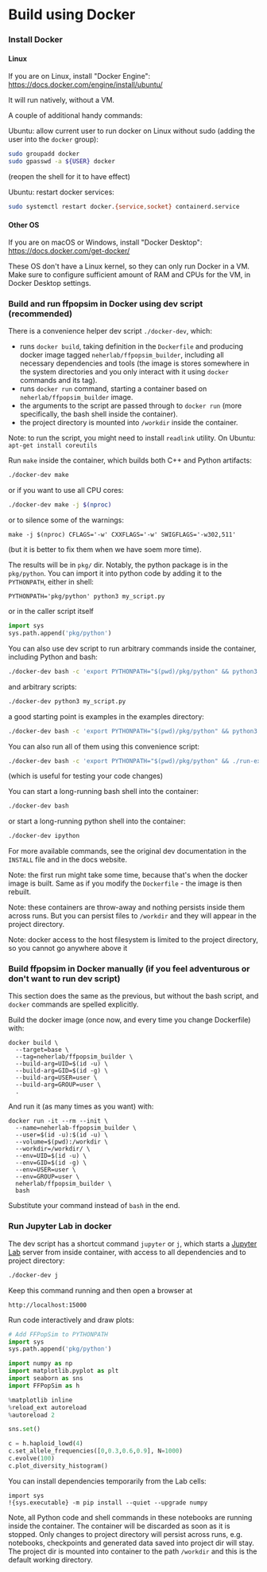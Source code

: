 # Build using Docker

### Install Docker

#### Linux

If you are on Linux, install "Docker Engine": https://docs.docker.com/engine/install/ubuntu/

It will run natively, without a VM.

A couple of additional handy commands:

Ubuntu: allow current user to run docker on Linux without sudo (adding the user into the `docker` group):

```bash
sudo groupadd docker
sudo gpasswd -a ${USER} docker

```

(reopen the shell for it to have effect)

Ubuntu: restart docker services:

```bash
sudo systemctl restart docker.{service,socket} containerd.service
```

#### Other OS

If you are on macOS or Windows, install "Docker Desktop": https://docs.docker.com/get-docker/

These OS don't have a Linux kernel, so they can only run Docker in a VM. Make sure to configure sufficient amount of RAM
and CPUs for the VM, in Docker Desktop settings.

### Build and run ffpopsim in Docker using dev script (recommended)

There is a convenience helper dev script `./docker-dev`, which:

- runs `docker build`, taking definition in the `Dockerfile` and producing docker image tagged `neherlab/ffpopsim_builder`, including all necessary dependencies and tools (the image is stores somewhere in the system directories and you only interact with it using `docker` commands and its tag).
- runs `docker run` command, starting a container based on `neherlab/ffpopsim_builder` image.
- the arguments to the script are passed through to `docker run` (more specifically, the bash shell inside the
  container).
- the project directory is mounted into `/workdir` inside the container.

Note: to run the script, you might need to install `readlink` utility. On Ubuntu: `apt-get install coreutils`

Run `make` inside the container, which builds both C++ and Python artifacts:

```bash
./docker-dev make
```

or if you want to use all CPU cores:

```bash
./docker-dev make -j $(nproc)
```

or to silence some of the warnings:

```
make -j $(nproc) CFLAGS='-w' CXXFLAGS='-w' SWIGFLAGS='-w302,511'
```

(but it is better to fix them when we have soem more time).


The results will be in `pkg/` dir. Notably, the python package is in the `pkg/python`. You can import it into python code by adding it to the `PYTHONPATH`, either in shell:

```
PYTHONPATH='pkg/python' python3 my_script.py
```

or in the caller script itself

```python
import sys
sys.path.append('pkg/python')
```


You can also use dev script to run arbitrary commands inside the container, including Python and bash:

```bash
./docker-dev bash -c 'export PYTHONPATH="$(pwd)/pkg/python" && python3 -c "import FFPopSim as h; pop = h.haploid_lowd(5); print(pop)"'
```

and arbitrary scripts:

```bash
./docker-dev python3 my_script.py
```

a good starting point is examples in the examples directory:


```bash
./docker-dev bash -c 'export PYTHONPATH="$(pwd)/pkg/python" && python3 "examples/example.py"'
```

You can also run all of them using this convenience script:

```bash
./docker-dev bash -c 'export PYTHONPATH="$(pwd)/pkg/python" && ./run-examples'
```

(which is useful for testing your code changes)


You can start a long-running bash shell into the container:

```bash
./docker-dev bash
```

or start a long-running python shell into the container:

```bash
./docker-dev ipython
```


For more available commands, see the original dev documentation in the `INSTALL` file and in the docs website.

Note: the first run might take some time, because that's when the docker image is built. Same as if you modify the `Dockerfile` - the image is then rebuilt.

Note: these containers are throw-away and nothing persists inside them across runs. But you can persist files
to `/workdir` and they will appear in the project directory.

Note: docker access to the host filesystem is limited to the project directory, so you cannot go anywhere above it

### Build ffpopsim in Docker manually (if you feel adventurous or don't want to run dev script)

This section does the same as the previous, but without the bash script, and `docker` commands are spelled explicitly.

Build the docker image (once now, and every time you change Dockerfile) with:

```
docker build \
  --target=base \
  --tag=neherlab/ffpopsim_builder \ 
  --build-arg=UID=$(id -u) \
  --build-arg=GID=$(id -g) \
  --build-arg=USER=user \
  --build-arg=GROUP=user \
  .
```

And run it (as many times as you want) with:

```
docker run -it --rm --init \
  --name=neherlab-ffpopsim_builder \
  --user=$(id -u):$(id -u) \
  --volume=$(pwd):/workdir \
  --workdir=/workdir/ \
  --env=UID=$(id -u) \
  --env=GID=$(id -g) \
  --env=USER=user \
  --env=GROUP=user \
  neherlab/ffpopsim_builder \
  bash
```

Substitute your command instead of `bash` in the end.


### Run Jupyter Lab in docker

The dev script has a shortcut command `jupyter` or `j`, which starts a [Jupyter Lab](https://jupyter.org/) server from inside container, with access to all dependencies and to project directory:

```bash
./docker-dev j
```

Keep this command running and then open a browser at

```plaintext
http://localhost:15000
```

Run code interactively and draw plots:

```python
# Add FFPopSim to PYTHONPATH
import sys
sys.path.append('pkg/python')

import numpy as np
import matplotlib.pyplot as plt
import seaborn as sns
import FFPopSim as h

%matplotlib inline
%reload_ext autoreload
%autoreload 2

sns.set()

c = h.haploid_lowd(4)
c.set_allele_frequencies([0,0.3,0.6,0.9], N=1000) 
c.evolve(100)
c.plot_diversity_histogram()

```

You can install dependencies temporarily from the Lab cells:

```
import sys
!{sys.executable} -m pip install --quiet --upgrade numpy
```

Note, all Python code and shell commands in these notebooks are running inside the container. The container will be discarded as soon as it is stopped. Only changes to project directory will persist across runs, e.g. notebooks, checkpoints and generated data saved into project dir will stay. The project dir is mounted into container to the path `/workdir` and this is the default working directory.
